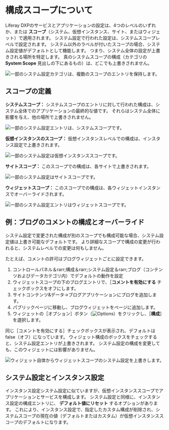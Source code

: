 # 構成スコープについて

Liferay DXPのサービスとアプリケーションの設定は、4つのレベルのいずれか、または **スコープ**（システム、仮想インスタンス、サイト、またはウィジェット）で適用されます。 システム設定で行われた設定は、システムスコープレベルで設定されます。 システム以外のラベルが付いたスコープの場合、システム設定値がデフォルトとして機能します。 つまり、システム全体の設定が上書きされる場所を特定します。 真のシステムスコープの構成（カテゴリの **System Scope** 見出しの下にあるもの）は、どこでも上書きされません。

<!-- Ideally, I think it would be more helpful for the below image to be a diagram that represents the relationship scopes have to one another. -->
![一部のシステム設定カテゴリは、複数のスコープのエントリを保持します。](./understanding-configuration-scope/images/02.png)

<a name="scope-definitions" />

## スコープの定義

**システムスコープ：** システムスコープのエントリに対して行われた構成は、システム全体でのアプリケーションの最終的な値です。 それらはシステム全体に影響を与え、他の場所で上書きされません。

![一部のシステム設定エントリは、システムスコープです。](./understanding-configuration-scope/images/01.png)

**仮想インスタンスのスコープ：** 仮想インスタンスレベルでの構成は、インスタンス設定で上書きされます。

![一部のシステム設定は仮想インスタンススコープです。](./understanding-configuration-scope/images/05.png)

**サイトスコープ：** このスコープでの構成は、各サイトで上書きされます。

![一部のシステム設定はサイトスコープです。](./understanding-configuration-scope//images/03.png)

**ウィジェットスコープ：** このスコープでの構成は、各ウィジェットインスタンスでオーバーライドされます。

![一部のシステム設定エントリはウィジェットスコープです。](./understanding-configuration-scope/images/04.png)

<a name="example-configuring-and-overriding-blogs-comments" />

## 例：ブログのコメントの構成とオーバーライド

システム設定で変更された構成が別のスコープでも構成可能な場合、システム設定値は上書き可能なデフォルトです。 より詳細なスコープで構成の変更が行われると、システムレベルでの変更は何もしません。

たとえば、コメントの許可はブログウィジェットごとに設定できます。

1. コントロールパネル＆rarr;構成＆rarr;システム設定＆rarr;ブログ（コンテンツおよびデータカテゴリ内）でデフォルトの動作を設定
1. ウィジェットスコープの下のブログエントリで、［**コメントを有効にする** チェックボックスをオフにします。
1. サイトコンテンツ&データ&rarr;ブログアプリケーションにブログを追加します。
1. パブリックページに移動し、ブログウィジェットをページに追加します。
1. ウィジェットの［オプション］ボタン（![Options](../../images/icon-app-options.png)）をクリックし、［**構成**］を選択します。

同じ［コメントを有効にする］チェックボックスが表示され、デフォルトはfalse（オフ）になっています。 ウィジェット構成のボックスをチェックすると、システム設定エントリが上書きされます。 システム設定の構成を変更しても、このウィジェットには影響がありません。

![ウィジェット自体からウィジェットスコープのシステム設定を上書きします。](./understanding-configuration-scope/images/06.png)

<a name="system-settings-and-instance-settings" />

## システム設定とインスタンス設定

インスタンス設定システム設定に似ていますが、仮想インスタンススコープでアプリケーションとサービスを構成します。 システム設定と同様に、インスタンス設定の構成エントリに、 **デフォルト値にリセット** するオプションがあります。 これにより、インスタンス設定で、指定したカスタム構成が削除され、システムスコープの現在の値（デフォルトまたはカスタム）が仮想インスタンススコープのデフォルトになります。
